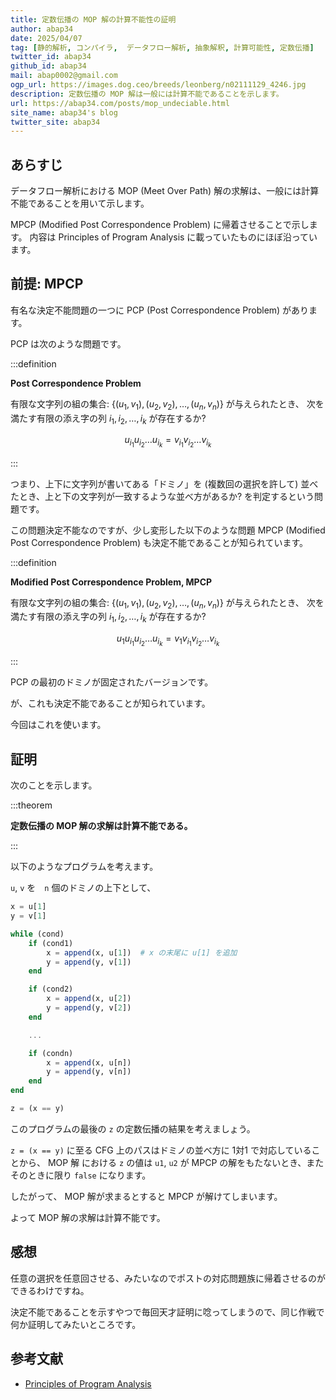 ```yaml
---
title: 定数伝播の MOP 解の計算不能性の証明
author: abap34
date: 2025/04/07
tag: [静的解析, コンパイラ,  データフロー解析, 抽象解釈, 計算可能性, 定数伝播]
twitter_id: abap34
github_id: abap34
mail: abap0002@gmail.com
ogp_url: https://images.dog.ceo/breeds/leonberg/n02111129_4246.jpg
description: 定数伝播の MOP 解は一般には計算不能であることを示します。
url: https://abap34.com/posts/mop_undeciable.html
site_name: abap34's blog
twitter_site: abap34
---
```


## あらすじ

データフロー解析における MOP (Meet Over Path) 解の求解は、一般には計算不能であることを用いて示します。

MPCP (Modified Post Correspondence Problem) に帰着させることで示します。 内容は Principles of Program Analysis に載っていたものにほぼ沿っています。

## 前提: MPCP

有名な決定不能問題の一つに PCP (Post Correspondence Problem) があります。

PCP は次のような問題です。

:::definition

**Post Correspondence Problem**

有限な文字列の組の集合: $\{(u_1, v_1), (u_2, v_2), \ldots, (u_n, v_n)\}$ が与えられたとき、
次を満たす有限の添え字の列 $i_1, i_2, \ldots, i_k$ が存在するか?

$$
u_{i_1} u_{i_2} \ldots u_{i_k} = v_{i_1} v_{i_2} \ldots v_{i_k}
$$

:::

つまり、上下に文字列が書いてある「ドミノ」を (複数回の選択を許して) 並べたとき、上と下の文字列が一致するような並べ方があるか? を判定するという問題です。


この問題決定不能なのですが、少し変形した以下のような問題 MPCP (Modified Post Correspondence Problem) も決定不能であることが知られています。


:::definition

**Modified Post Correspondence Problem, MPCP**

有限な文字列の組の集合: $\{(u_1, v_1), (u_2, v_2), \ldots, (u_n, v_n)\}$ が与えられたとき、
次を満たす有限の添え字の列 $i_1, i_2, \ldots, i_k$ が存在するか?

$$
u_{1} u_{i_1} u_{i_2} \ldots u_{i_k} = v_{1} v_{i_1} v_{i_2} \ldots v_{i_k}
$$

:::


PCP の最初のドミノが固定されたバージョンです。　

が、これも決定不能であることが知られています。

今回はこれを使います。

## 証明

次のことを示します。

:::theorem

**定数伝播の MOP 解の求解は計算不能である。**

:::


以下のようなプログラムを考えます。

`u`, `v` を　`n` 個のドミノの上下として、

```julia
x = u[1]
y = v[1]

while (cond) 
    if (cond1)
        x = append(x, u[1])  # x の末尾に u[1] を追加
        y = append(y, v[1])
    end

    if (cond2)
        x = append(x, u[2])
        y = append(y, v[2])
    end

    ...

    if (condn)
        x = append(x, u[n])
        y = append(y, v[n])
    end
end

z = (x == y) 

```

このプログラムの最後の `z` の定数伝播の結果を考えましょう。

`z = (x == y)` に至る CFG 上のパスはドミノの並べ方に 1対1 で対応していることから、
$\text{MOP}$ 解 における `z` の値は `u1`, `u2` が MPCP の解をもたないとき、またそのときに限り `false` になります。



したがって、 $\text{MOP}$ 解が求まるとすると MPCP が解けてしまいます。

よって $\text{MOP}$ 解の求解は計算不能です。

## 感想

任意の選択を任意回させる、みたいなのでポストの対応問題族に帰着させるのができるわけですね。

決定不能であることを示すやつで毎回天才証明に唸ってしまうので、同じ作戦で何か証明してみたいところです。

## 参考文献

- [Principles of Program Analysis](https://link.springer.com/book/10.1007/978-3-662-03811-6)





